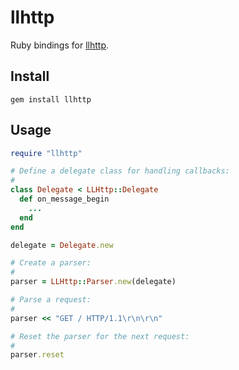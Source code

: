 # llhttp

Ruby bindings for [llhttp](https://github.com/nodejs/llhttp).

## Install

```
gem install llhttp
```

## Usage

```ruby
require "llhttp"

# Define a delegate class for handling callbacks:
#
class Delegate < LLHttp::Delegate
  def on_message_begin
    ...
  end
end

delegate = Delegate.new

# Create a parser:
#
parser = LLHttp::Parser.new(delegate)

# Parse a request:
#
parser << "GET / HTTP/1.1\r\n\r\n"

# Reset the parser for the next request:
#
parser.reset
```

